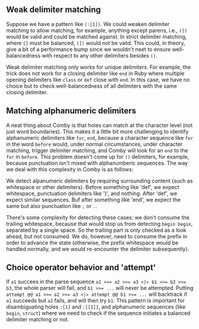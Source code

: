 ## Weak delimiter matching

Suppose we have a pattern like `(:[1])`. We could weaken delimiter matching to
allow matching, for example, anything except parens, i.e., `(])` would be valid
and could be matched against. In strict delimiter matching, where `[]` must be
balanced, `(])` would not be valid. This could, in theory, give a bit of a
performance bump since we wouldn't neet to ensure well-balancedness with
respect to any other delimiters besides `()`.

Weak delimiter matching only works for unique delimiters. For example, the
trick does not work for a closing delimiter like `end` in Ruby where multiple
opening delimiters like `class` or `def` close with `end`. In this case, we
have no choice but to check well-balancedness of all delimiters with the same
closing delimiter.

## Matching alphanumeric delimiters

A neat thing about Comby is that holes can match at the character level (not
just word boundaries). This makes it a little bit more challenging to identify
alphanumeric delimiters like `for`, `end`, because a character sequence like
`for` in the word `before` would, under normal circumstances, under character
matching, trigger delimiter matching, and Comby will look for an `end` to the
`for` in `before`. This problem doesn't come up for `()` delimiters, for
example, because punctuation isn't mixed with alphanumberic sequences. The way
we deal with this complexity in Comby is as follows:

We detect alpanumeric delimiters by requiring surrounding content (such as
whitespace or other delimiters). Before something like 'def', we expect
whitespace, punctuation delimiters like ')', and nothing. After 'def', we
expect similar sequences. Buf after something like 'end', we expect the same
but also punctuation like `;` or `.`.

There's some complexity for detecting these cases: we don't consume the
trailing whitespace, because that would stop us from detecting `begin begin`,
separated by a single space. So the trailing part is only checked as a look
ahead, but not consumed. We do, however, need to consume the prefix in order to
advance the state (otherwise, the prefix whitespace would be handled normally,
and we would re-encounter the delimiter subsequently).

## Choice operator behavior and 'attempt'

If `a1` succees in the parse sequence `a1 >>= a2 >>= a3 <|> b1 >>= b2 >>= b3`,
the whole parser will fail, and `b1 >>= ...` will never be attempted. Putting
`attempt @@ a1 >>= a2 >>= a3 <|> attempt @@ b1 >>= ...` will backtrack if `a1`
succeeds but `a2` fails, and will then try `b1`. This pattern is important for
disambiguating holes `:[1]` and `:[[1]]`, and alphanumeric sequences (like
`begin`, `struct`) where we need to check if the sequence initiates a balanced
delimiter matching or not.
